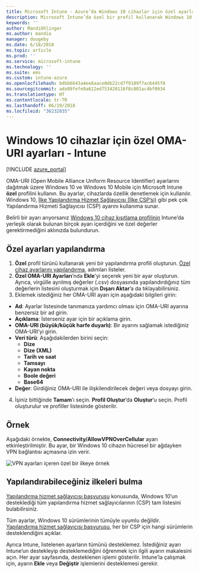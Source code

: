 ```yaml
---
title: Microsoft Intune - Azure’da Windows 10 cihazlar için özel ayarlar | Microsoft Docs
description: Microsoft Intune’da özel bir profil kullanarak Windows 10 çalıştıran cihazlarda OMA-URI özel ayarlarını yapılandırın.
keywords: ''
author: MandiOhlinger
ms.author: mandia
manager: dougeby
ms.date: 6/18/2018
ms.topic: article
ms.prod: ''
ms.service: microsoft-intune
ms.technology: ''
ms.suite: ems
ms.custom: intune-azure
ms.openlocfilehash: bdbb6643a4ee8aace0db22cd7f9189f7ac6445f0
ms.sourcegitcommit: ada99fefe9a612ed753420116f8c801ac4bf0934
ms.translationtype: HT
ms.contentlocale: tr-TR
ms.lasthandoff: 06/19/2018
ms.locfileid: "36232835"
---
```

# <a name="custom-oma-uri-settings-for-windows-10-devices---intune"></a>Windows 10 cihazlar için özel OMA-URI ayarları - Intune

[!INCLUDE [azure_portal](./includes/azure_portal.md)]

OMA-URI (Open Mobile Alliance Uniform Resource Identifier) ayarlarını dağıtmak üzere Windows 10 ve Windows 10 Mobile için Microsoft Intune **özel** profilini kullanın. Bu ayarlar, cihazlarda özellik denetlemek için kullanılır. Windows 10, [İlke Yapılandırma Hizmet Sağlayıcısı (İlke CSP’si)](https://technet.microsoft.com/itpro/windows/manage/how-it-pros-can-use-configuration-service-providers) gibi pek çok Yapılandırma Hizmeti Sağlayıcısı (CSP) ayarını kullanıma sunar.

Belirli bir ayarı arıyorsanız [Windows 10 cihaz kısıtlama profilinin](device-restrictions-windows-10.md) Intune’da yerleşik olarak bulunan birçok ayarı içerdiğini ve özel değerler gerektirmediğini aklınızda bulundurun.

## <a name="configure-custom-settings"></a>Özel ayarları yapılandırma

1. **Özel** profil türünü kullanarak yeni bir yapılandırma profili oluşturun. [Özel cihaz ayarlarını yapılandırma](custom-settings-configure.md), adımları listeler.
2. **Özel OMA-URI Ayarları**’nda **Ekle**’yi seçerek yeni bir ayar oluşturun. Ayrıca, virgülle ayrılmış değerler (.csv) dosyasında yapılandırdığınız tüm değerlerin listesini oluşturmak için **Dışarı Aktar**’a da tıklayabilirsiniz.
3. Eklemek istediğiniz her OMA-URI ayarı için aşağıdaki bilgileri girin:

- **Ad**: Ayarlar listesinde tanımanıza yardımcı olması için OMA-URI ayarına benzersiz bir ad girin.
- **Açıklama**: İsterseniz ayar için bir açıklama girin.
- **OMA-URI (büyük/küçük harfe duyarlı)**: Bir ayarını sağlamak istediğiniz OMA-URI’yi girin.
- **Veri türü**: Aşağıdakilerden birini seçin:
  - **Dize**
  - **Dize (XML)**
  - **Tarih ve saat**
  - **Tamsayı**
  - **Kayan nokta**
  - **Boole değeri**
  - **Base64**
- **Değer**: Girdiğiniz OMA-URI ile ilişkilendirilecek değeri veya dosyayı girin.

4. İşiniz bittiğinde **Tamam**’ı seçin. **Profil Oluştur**’da **Oluştur**’u seçin. Profil oluşturulur ve profiller listesinde gösterilir.

## <a name="example"></a>Örnek
Aşağıdaki örnekte, **Connectivity/AllowVPNOverCellular** ayarı etkinleştirilmiştir. Bu ayar, bir Windows 10 cihazın hücresel bir ağdayken VPN bağlantısı açmasına izin verir.

![VPN ayarları içeren özel bir ilkeye örnek](./media/custom-policy-example.png)

## <a name="find-the-policies-you-can-configure"></a>Yapılandırabileceğiniz ilkeleri bulma

[Yapılandırma hizmet sağlayıcısı başvurusu](https://msdn.microsoft.com/windows/hardware/commercialize/customize/mdm/configuration-service-provider-reference) konusunda, Windows 10’un desteklediği tüm yapılandırma hizmet sağlayıcılarının (CSP) tam listesini bulabilirsiniz.

Tüm ayarlar, Windows 10 sürümlerinin tümüyle uyumlu değildir. [Yapılandırma hizmet sağlayıcısı başvurusu](https://msdn.microsoft.com/windows/hardware/commercialize/customize/mdm/configuration-service-provider-reference), her bir CSP için hangi sürümlerin desteklendiğini açıklar.

Ayrıca Intune, listelenen ayarların tümünü desteklemez. İstediğiniz ayarı Intune’un destekleyip desteklemediğini öğrenmek için ilgili ayarın makalesini açın. Her ayar sayfasında, desteklenen işlemi gösterilir. Intune’la çalışmak için, ayarın **Ekle** veya **Değiştir** işlemlerini desteklemesi gerekir.
